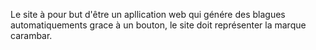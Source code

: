Le site à pour but d'être un apllication web qui génére des blagues automatiquements grace à un bouton, le site doit représenter la marque carambar.

